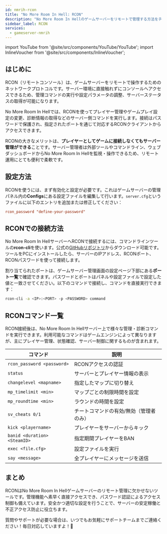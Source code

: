 ```yaml
---
id: nmrih-rcon
title: "No More Room In Hell: RCON"
description: "No More Room In Hellのゲームサーバーをリモートで管理する方法をチェックして、柔軟なコントロールと監視を実現しよう → 今すぐ詳しく見る"
sidebar_label: RCON
services:
  - gameserver-nmrih
---
```


import YouTube from '@site/src/components/YouTube/YouTube';
import InlineVoucher from '@site/src/components/InlineVoucher';

## はじめに

RCON（リモートコンソール）は、ゲームサーバーをリモートで操作するためのネットワークプロトコルです。サーバー環境に直接触れずにコンソールへアクセスできるため、管理コマンドの実行や設定パラメータの調整、サーバーステータスの取得が可能になります。

No More Room In Hellでは、RCONを使ってプレイヤー管理やゲームプレイ設定の変更、診断情報の取得などのサーバー側コマンドを実行します。接続はパスワードで保護され、指定されたポートを通じて対応するRCONクライアントからアクセスできます。

RCONの大きなメリットは、**プレイヤーとしてゲームに接続しなくてもサーバー管理ができる**ことです。サーバー管理者は外部ツールやコマンドライン、ウェブダッシュボードからNo More Room In Hellを監視・操作できるため、リモート運用にとても便利で柔軟です。

<InlineVoucher />

## 設定方法

RCONを使うには、まず有効化と設定が必要です。これはゲームサーバーの管理パネル内の**Configs**にある設定ファイルを編集して行います。`server.cfg`というファイルに以下のエントリを追加または修正してください：

```cfg
rcon_password "define-your-password"
```

## RCONでの接続方法

No More Room In HellサーバーへRCONで接続するには、コマンドラインツールの**rcon-cli**を使います。公式の[GitHubリポジトリ](https://github.com/gorcon/rcon-cli)からダウンロード可能です。ツールをPCにインストールしたら、サーバーのIPアドレス、RCONポート、RCONパスワードを使って接続します。

割り当てられたポートは、ゲームサーバー管理画面の設定ページ下部にある**ポート一覧**で確認できます。パスワードとポートはパネルや設定ファイルで設定した値と一致させてください。以下のコマンドで接続し、コマンドを直接実行できます：

```bash
rcon-cli -a <IP>:<PORT> -p <PASSWORD> command
```

## RCONコマンド一覧

RCON接続後は、No More Room In Hellサーバー上で様々な管理・診断コマンドを実行できます。利用可能なコマンドはゲームエンジンによって異なりますが、主にプレイヤー管理、状態確認、サーバー制御に関するものが含まれます。

| コマンド                      | 説明                                         |
| ---------------------------- | -------------------------------------------- |
| `rcon_password <password>`   | RCONアクセスの認証                           |
| `status`                     | サーバーとプレイヤー情報の表示               |
| `changelevel <mapname>`      | 指定したマップに切り替え                     |
| `mp_timelimit <min>`         | マップごとの制限時間を設定                   |
| `mp_roundtime <min>`         | ラウンドの時間を設定                         |
| `sv_cheats 0/1`              | チートコマンドの有効/無効（管理者のみ）      |
| `kick <playername>`          | プレイヤーをサーバーからキック               |
| `banid <duration> <SteamID>` | 指定期間プレイヤーをBAN                       |
| `exec <file.cfg>`            | 設定ファイルを実行                           |
| `say <message>`              | 全プレイヤーにメッセージを送信               |

## まとめ

RCONはNo More Room In Hellゲームサーバーのリモート管理に欠かせないツールです。管理機能へ素早く直接アクセスでき、パスワード認証によるアクセス制御も備えています。安全かつ適切な設定を行うことで、サーバーの安定稼働と不正アクセス防止に役立ちます。

質問やサポートが必要な場合は、いつでもお気軽にサポートチームまでご連絡ください！毎日対応していますよ！🙂

<InlineVoucher />